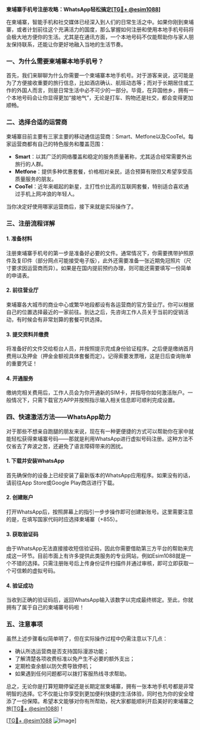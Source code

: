 **柬埔寨手机号注册攻略：WhatsApp轻松搞定[[TG💪+ @esim1088](https://t.me/s/esim1088)]**

在柬埔寨，智能手机和社交媒体已经深入到人们的日常生活之中。如果你刚到柬埔寨，或者计划前往这个充满活力的国度，那么掌握如何注册和使用本地手机号码将会极大地方便你的生活。尤其是在通讯方面，一个本地号码不仅能帮助你与家人朋友保持联系，还能让你更好地融入当地的生活节奏。

### 一、为什么需要柬埔寨本地手机号？

首先，我们来聊聊为什么你需要一个柬埔寨本地手机号。对于游客来说，这可能是为了方便接收重要的旅行信息，比如酒店确认、航班动态等；而对于长期居住或工作的外国人而言，则是日常生活中必不可少的一部分。毕竟，在异国他乡，拥有一个本地号码会让你显得更加“接地气”，无论是打车、购物还是社交，都会变得更加顺畅。

### 二、选择合适的运营商

柬埔寨目前主要有三家主要的移动通信运营商：Smart、Metfone以及CooTel。每家运营商都有自己的特色服务和覆盖范围：

- **Smart**：以其广泛的网络覆盖和稳定的服务质量著称，尤其适合经常需要外出旅行的人群。
- **Metfone**：提供多种优惠套餐，价格相对亲民，适合预算有限但又希望享受高质量服务的朋友。
- **CooTel**：近年来崛起的新星，主打性价比高的互联网套餐，特别适合喜欢通过手机上网冲浪的年轻人。

当你决定好使用哪家运营商后，接下来就是实际操作了。

### 三、注册流程详解

#### 1. 准备材料

注册柬埔寨手机号的第一步是准备好必要的文件。通常情况下，你需要携带护照原件及复印件（部分网点可能接受电子版），此外还需要准备一张近期免冠照片（尺寸要求因运营商而异）。如果是在国内提前预约办理，则可能还需要填写一份简单的申请表。

#### 2. 前往营业厅

柬埔寨各大城市的商业中心或繁华地段都设有各运营商的官方营业厅。你可以根据自己的位置选择最近的一家前往。到达之后，先咨询工作人员关于当前的促销活动，有时候会有非常划算的套餐可供选择。

#### 3. 提交资料并缴费

将准备好的文件交给柜台人员，并按照提示完成身份验证程序。之后便是缴纳首月费用以及押金（押金金额视具体套餐而定）。记得索要发票哦，这是日后查询账单的重要凭证！

#### 4. 开通服务

缴纳完相关费用后，工作人员会为你开通新的SIM卡，并指导你如何激活账户。一般情况下，只需下载官方APP并按照指示输入相关信息即可顺利完成设置。

### 四、快速激活方法——WhatsApp助力

对于那些不想亲自跑腿的朋友来说，现在有一种更便捷的方式可以帮助你在家中就能轻松获得柬埔寨号码——那就是利用WhatsApp进行虚拟号码注册。这种方法不仅省去了奔波之苦，还避免了语言障碍带来的困扰。

#### 1. 下载并安装WhatsApp

首先确保你的设备上已经安装了最新版本的WhatsApp应用程序。如果没有的话，请前往App Store或Google Play商店进行下载。

#### 2. 创建账户

打开WhatsApp后，按照屏幕上的指引一步步操作即可创建新账号。这里需要注意的是，在填写国家代码时应选择柬埔寨（+855）。

#### 3. 获取验证码

由于WhatsApp无法直接接收短信验证码，因此你需要借助第三方平台的帮助来完成这一环节。目前市面上有许多提供此类服务的专业网站，例如Esim1088就是一个不错的选择。只需注册账号后上传身份证件扫描件并通过审核，即可立即获取一个可信赖的虚拟号码。

#### 4. 验证成功

当收到正确的验证码后，返回WhatsApp输入该数字以完成最终绑定。至此，你就拥有了属于自己的柬埔寨号码啦！

### 五、注意事项

虽然上述步骤看似简单明了，但在实际操作过程中仍需注意以下几点：

- 确认所选运营商是否支持国际漫游功能；
- 了解清楚各项收费标准以免产生不必要的额外支出；
- 定期检查余额以防欠费导致停机；
- 如果遇到任何问题都可以拨打客服热线寻求帮助。

总之，无论你是打算短期停留还是长期定居柬埔寨，拥有一张本地手机号都是非常明智的选择。它不仅能让你享受到更加便利快捷的生活体验，同时也为你的安全增添了一份保障。希望本文能够对你有所帮助，祝大家都能顺利开启美好的柬埔寨之旅[[TG💪+ @esim1088](https://t.me/s/esim1088)]！

[[TG💪+ @esim1088](https://t.me/s/esim1088) ![Image](https://i.postimg.cc/4NQfJmqS/Snipaste-2025-05-13-00-14-12.png)]